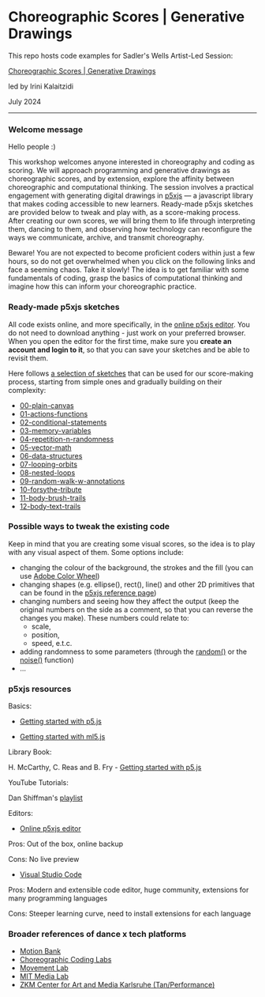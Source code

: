 # Choreographic Scores | Generative Drawings
This repo hosts code examples for Sadler's Wells Artist-Led Session: 

[Choreographic Scores | Generative Drawings](https://www.sadlerswells.com/whats-on/irini-kalaitzidi-artist-led-session-in-person/)

led by Irini Kalaitzidi

July 2024

---
### Welcome message

Hello people :)

This workshop welcomes anyone interested in choreography and coding as scoring. We will approach programming and generative drawings as choreographic scores, and by extension, explore the affinity between choreographic and computational thinking. The session involves a practical engagement with generating digital drawings in [p5xjs](https://p5js.org) — a javascript library that makes coding accessible to new learners. Ready-made p5xjs sketches are provided below to tweak and play with, as a score-making process. After creating our own scores, we will bring them to life through interpreting them, dancing to them, and observing how technology can reconfigure the ways we communicate, archive, and transmit choreography.

Beware! You are not expected to become proficient coders within just a few hours, so do not get overwhelmed when you click on the following links and face a seeming chaos. Take it slowly! The idea is to get familiar with some fundamentals of coding, grasp the basics of computational thinking and imagine how this can inform your choreographic practice. 

### Ready-made p5xjs sketches

All code exists online, and more specifically, in the [online p5xjs editor](https://editor.p5js.org). You do not need to download anything - just work on your preferred browser. When you open the editor for the first time, make sure you **create an account and login to it**, so that you can save your sketches and be able to revisit them.

Here follows [a selection of sketches](https://editor.p5js.org/eri.kalaitzidi/collections/5OB5nicBh) that can be used for our score-making process, starting from simple ones and gradually building on their complexity:

- [00-plain-canvas](https://editor.p5js.org/eri.kalaitzidi/sketches/u-NKY241j)
- [01-actions-functions](https://editor.p5js.org/eri.kalaitzidi/sketches/G2_XzjTgC)
- [02-conditional-statements](https://editor.p5js.org/eri.kalaitzidi/sketches/5zkO7D9oA)
- [03-memory-variables](https://editor.p5js.org/eri.kalaitzidi/sketches/Lacs0o8Ru)
- [04-repetition-n-randomness](https://editor.p5js.org/eri.kalaitzidi/sketches/1aQ9eAgUY)
- [05-vector-math](https://editor.p5js.org/eri.kalaitzidi/sketches/EqVmVzq5c)
- [06-data-structures](https://editor.p5js.org/eri.kalaitzidi/sketches/TOr_cxGDi)
- [07-looping-orbits](https://editor.p5js.org/eri.kalaitzidi/sketches/Jgs_i_LSP)
- [08-nested-loops](https://editor.p5js.org/eri.kalaitzidi/sketches/7y19QSxnP)
- [09-random-walk-w-annotations](https://editor.p5js.org/eri.kalaitzidi/sketches/OkOpxL-c_)
- [10-forsythe-tribute](https://editor.p5js.org/eri.kalaitzidi/sketches/UlsdZ3GZE)
- [11-body-brush-trails](https://editor.p5js.org/eri.kalaitzidi/sketches/uansryzyM)
- [12-body-text-trails](https://editor.p5js.org/eri.kalaitzidi/sketches/52O9p3tzO)

### Possible ways to tweak the existing code

Keep in mind that you are creating some visual scores, so the idea is to play with any visual aspect of them. Some options include:

- changing the colour of the background, the strokes and the fill (you can use [Adobe Color Wheel](https://color.adobe.com/create/color-wheel))
- changing shapes (e.g. ellipse(), rect(), line() and other 2D primitives that can be found in the [p5xjs reference page](https://p5js.org/reference/))
- changing numbers and seeing how they affect the output (keep the original numbers on the side as a comment, so that you can reverse the changes you make). These numbers could relate to:
  - scale,
  - position,
  - speed, e.t.c.
- adding randomness to some parameters (through the [random()](https://p5js.org/reference/p5/random/) or the [noise()](https://p5js.org/reference/p5/noise/) function)
- ...

### p5xjs resources

Basics:

- [Getting started with p5.js](https://p5js.org)

- [Getting started with ml5.js](https://ml5js.org)

Library Book:

H. McCarthy, C. Reas and B. Fry - [Getting started with p5.js](https://openlab.citytech.cuny.edu/emergingmedia/files/2019/03/Make_Getting-Started-with-p5dotjs.pdf)

YouTube Tutorials:

Dan Shiffman's [playlist](https://www.youtube.com/@TheCodingTrain/videos)

Editors:

- [Online p5xjs editor](https://editor.p5js.org)

Pros: Out of the box, online backup

Cons: No live preview

- [Visual Studio Code](https://code.visualstudio.com)

Pros: Modern and extensible code editor, huge community, extensions for many programming languages

Cons: Steeper learning curve, need to install extensions for each language

### Broader references of dance x tech platforms

- [Motion Bank](https://motionbank.org)
- [Choreographic Coding Labs](https://choreographiccoding.org/#/)
- [Movement Lab](https://movement.barnard.edu)
- [MIT Media Lab](https://www.media.mit.edu)
- [ZKM Center for Art and Media Karlsruhe (Tan/Performance)](https://zkm.de/en/keytopic/tanz-performance)

